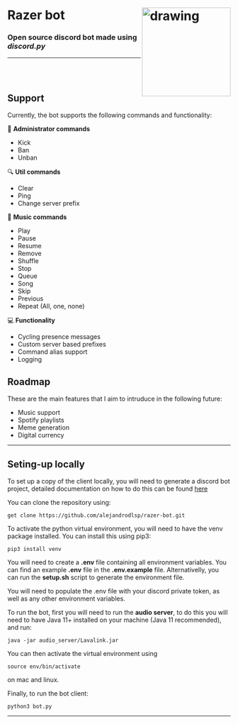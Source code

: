 # Razer bot <img align="right" src="https://upload.wikimedia.org/wikipedia/en/thumb/4/47/RazerComms_icon.svg/1200px-RazerComms_icon.svg.png" alt="drawing" width="200"/>
### Open source discord bot made using *discord.py*

<hr/>
<br>
<br>

## Support

Currently, the bot supports the following commands and functionality:

:wrench: **Administrator commands** 
- Kick 
- Ban
- Unban

:mag: **Util commands**
- Clear
- Ping
- Change server prefix

:musical_keyboard: **Music commands** 
- Play
- Pause
- Resume
- Remove
- Shuffle
- Stop
- Queue
- Song
- Skip
- Previous
- Repeat (All, one, none)

:computer: **Functionality** 
- Cycling presence messages
- Custom server based prefixes
- Command alias support
- Logging

## Roadmap

These are the main features that I aim to intruduce in the following future:

- Music support
- Spotify playlists
- Meme generation
- Digital currency

<hr/>

## Seting-up locally

To set up a copy of the client locally, you will need to generate a discord bot project, detailed documentation on how to do this can be found [here](https://discordpy.readthedocs.io/en/latest/discord.html)

You can clone the repository using: 

```shell
get clone https://github.com/alejandrodlsp/razer-bot.git
```

To activate the python virtual environment, you will need to have the venv package installed. You can install this using pip3:

```shell
pip3 install venv
```

You will need to create a **.env** file containing all environment variables. You can find an example **.env** file in the **.env.example** file. Alternativelly, you can run the 
**setup.sh** script to generate the environment file.

You will need to populate the .env file with your discord private token, as well as any other environment variables.

To run the bot, first you will need to run the **audio server**, to do this you will need to have Java 11+ installed on your machine (Java 11 recommended), and run:

```shell
java -jar audio_server/Lavalink.jar
```

You can then activate the virtual environment using

```shell
source env/bin/activate
```
on mac and linux.

Finally, to run the bot client:

```shell
python3 bot.py
```
<hr/>
